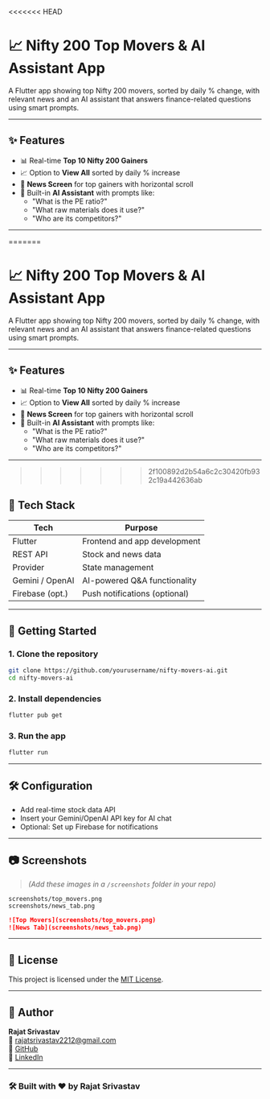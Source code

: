 <<<<<<< HEAD

# 📈 Nifty 200 Top Movers & AI Assistant App

A Flutter app showing top Nifty 200 movers, sorted by daily % change, with relevant news and an AI assistant that answers finance-related questions using smart prompts.

---

## ✨ Features

- 📊 Real-time **Top 10 Nifty 200 Gainers**
- 📈 Option to **View All** sorted by daily % increase
- 📰 **News Screen** for top gainers with horizontal scroll
- 🤖 Built-in **AI Assistant** with prompts like:
    - "What is the PE ratio?"
    - "What raw materials does it use?"
    - "Who are its competitors?"

---

=======
# 📈 Nifty 200 Top Movers & AI Assistant App

A Flutter app showing top Nifty 200 movers, sorted by daily % change, with relevant news and an AI assistant that answers finance-related questions using smart prompts.

---

## ✨ Features

- 📊 Real-time **Top 10 Nifty 200 Gainers**
- 📈 Option to **View All** sorted by daily % increase
- 📰 **News Screen** for top gainers with horizontal scroll
- 🤖 Built-in **AI Assistant** with prompts like:
    - "What is the PE ratio?"
    - "What raw materials does it use?"
    - "Who are its competitors?"

---

>>>>>>> 2f100892d2b54a6c2c30420fb932c19a442636ab
## 🧩 Tech Stack

| Tech            | Purpose                             |
|-----------------|--------------------------------------|
| Flutter         | Frontend and app development         |
| REST API        | Stock and news data                  |
| Provider        | State management                     |
| Gemini / OpenAI | AI-powered Q&A functionality         |
| Firebase (opt.) | Push notifications (optional)        |

---

## 🚀 Getting Started

### 1. Clone the repository
```bash
git clone https://github.com/yourusername/nifty-movers-ai.git
cd nifty-movers-ai
```

### 2. Install dependencies
```bash
flutter pub get
```

### 3. Run the app
```bash
flutter run
```

---

## 🛠 Configuration

- Add real-time stock data API
- Insert your Gemini/OpenAI API key for AI chat
- Optional: Set up Firebase for notifications

---

## 📷 Screenshots

> *(Add these images in a `/screenshots` folder in your repo)*

```
screenshots/top_movers.png
screenshots/news_tab.png
```

```markdown
![Top Movers](screenshots/top_movers.png)
![News Tab](screenshots/news_tab.png)
```

---

## 📄 License

This project is licensed under the [MIT License](LICENSE).

---

## 👤 Author

**Rajat Srivastav**  
📧 rajatsrivastav2212@gmail.com  
🐙 [GitHub](https://github.com/yourusername)  
🔗 [LinkedIn](https://linkedin.com/in/yourprofile)

---

### 🛠️ Built with ❤️ by Rajat Srivastav
